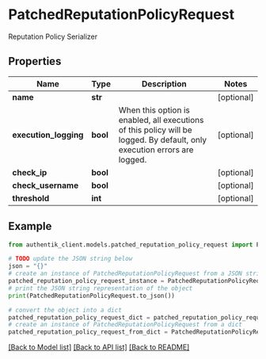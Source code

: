 # PatchedReputationPolicyRequest

Reputation Policy Serializer

## Properties

Name | Type | Description | Notes
------------ | ------------- | ------------- | -------------
**name** | **str** |  | [optional] 
**execution_logging** | **bool** | When this option is enabled, all executions of this policy will be logged. By default, only execution errors are logged. | [optional] 
**check_ip** | **bool** |  | [optional] 
**check_username** | **bool** |  | [optional] 
**threshold** | **int** |  | [optional] 

## Example

```python
from authentik_client.models.patched_reputation_policy_request import PatchedReputationPolicyRequest

# TODO update the JSON string below
json = "{}"
# create an instance of PatchedReputationPolicyRequest from a JSON string
patched_reputation_policy_request_instance = PatchedReputationPolicyRequest.from_json(json)
# print the JSON string representation of the object
print(PatchedReputationPolicyRequest.to_json())

# convert the object into a dict
patched_reputation_policy_request_dict = patched_reputation_policy_request_instance.to_dict()
# create an instance of PatchedReputationPolicyRequest from a dict
patched_reputation_policy_request_from_dict = PatchedReputationPolicyRequest.from_dict(patched_reputation_policy_request_dict)
```
[[Back to Model list]](../README.md#documentation-for-models) [[Back to API list]](../README.md#documentation-for-api-endpoints) [[Back to README]](../README.md)


